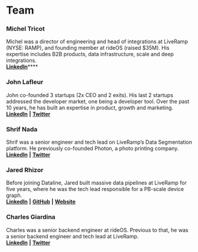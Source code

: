 # Team

### **Michel Tricot**  

Michel was a director of engineering and head of integrations at LiveRamp \(NYSE: RAMP\), and founding member at rideOS \(raised $35M\). His expertise includes B2B products, data infrastructure, scale and deep integrations.  
[**LinkedIn**](https://www.linkedin.com/in/micheltricot/)\*\*\*\*

### **John Lafleur**

John co-founded 3 startups \(2x CEO and 2 exits\). His last 2 startups addressed the developer market, one being a developer tool. Over the past 10 years, he has built an expertise in product, growth and marketing.   
[**LinkedIn**](https://www.linkedin.com/in/jeanhenrilafleur/) **\|** [**Twitter**](https://twitter.com/JeanLafleur)

### **Shrif Nada**

Shrif was a senior engineer and tech lead on LiveRamp’s Data Segmentation platform. He previously co-founded Photon, a photo printing company.   
[**LinkedIn**](https://www.linkedin.com/in/shrif/) **\|** [**Twitter**](https://twitter.com/sheriffnothing)

### **Jared Rhizor**

Before joining Dataline, Jared built massive data pipelines at LiveRamp for five years, where he was the tech lead responsible for a PB-scale device graph.  
[**LinkedIn**](https://www.linkedin.com/in/jrhizor/) **\|** [**GitHub**](https://github.com/jrhizor) **\|** [**Website**](https://jrhizor.dev)

### **Charles Giardina**

Charles was a senior backend engineer at rideOS. Previous to that, he was a senior backend engineer and tech lead at LiveRamp.  
[**LinkedIn**](https://www.linkedin.com/in/cgardens/) **\|** [**Twitter**](https://twitter.com/charlesgardens)

